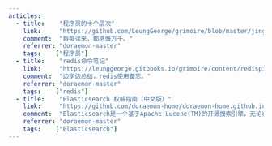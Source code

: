 ```yaml
---
articles:
  - title:    "程序员的十个层次"
    link:     "https://github.com/LeungGeorge/grimoire/blob/master/jing-dian-wen-zhai/cheng-xu-yuan-de-shi-ge-ceng-ci.md"
    comment:  "每每读来，都感慨万千。"
    referrer: "doraemon-master"
    tags:    ["程序员"]
  - title:    "redis命令笔记"
    link:     "https://leunggeorge.gitbooks.io/grimoire/content/redispian/redisming-ling.html"
    comment:  "边学边总结，redis使用备忘。"
    referrer: "doraemon-master"
    tags:    ["redis"]
  - title:    "Elasticsearch 权威指南（中文版）"
    link:     "https://github.com/doraemon-home/doraemon-home.github.io/issues/75"
    comment:  "Elasticsearch是一个基于Apache Lucene(TM)的开源搜索引擎。无论在开源还是专有领域，Lucene可以被认为是迄今为止最先进、性能最好的、功能最全的搜索引擎库。"
    referrer: "doraemon-master"
    tags:    ["Elasticsearch"]
---
```

